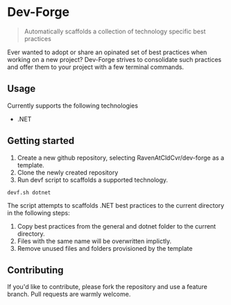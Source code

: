 # Dev-Forge
> Automatically scaffolds a collection of technology specific best practices

Ever wanted to adopt or share an opinated set of best practices when working on a new project?
Dev-Forge strives to consolidate such practices and offer them to your project with a few terminal commands.

## Usage
Currently supports the following technologies
* .NET

## Getting started
1. Create a new github repository, selecting RavenAtCldCvr/dev-forge as a template.
2. Clone the newly created repository
3. Run devf script to scaffolds a supported technology.

```shell
devf.sh dotnet
```

The script attempts to scaffolds .NET best practices to the current directory in the following steps:
1. Copy best practices from the general and dotnet folder to the current directory.
1. Files with the same name will be overwritten implictly.
1. Remove unused files and folders provisioned by the template

## Contributing

If you'd like to contribute, please fork the repository and use a feature
branch. Pull requests are warmly welcome.